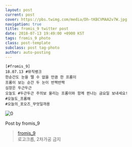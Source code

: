 ```yaml
---
layout: post
current: post
cover: https://pbs.twimg.com/media/Dh-tKBCVMAA2v7W.jpg
navigation: true
title: fromis_9 twitter post
date: 2018-07-13 19:49:00 +0900 KST
tags: fromis_9 photo
class: post-template
subclass: post tag-photo
author: auto-posting
---
```


```  
[#fromis_9]  
18.07.13 #뮤직뱅크  
한순간도 눈을 뗄 수 없을 만큼 한 프롬이  
프롬이 보는 순간 두 눈이 반짝반짝   
심장은 두근두근   
오늘도 #두근두근 주의보 울리는 프롬이와 함께 쒼나는 금요일 보내세요!  
#오늘도_프롬해  
#오늘의_포오즈_무엇일까용   

```

![0](https://pbs.twimg.com/media/Dh-tKBCVMAA2v7W.jpg)


Post by fromis_9

> [fromis_9](https://twitter.com/realfromis_9)  
  로고크롭, 2차가공 금지